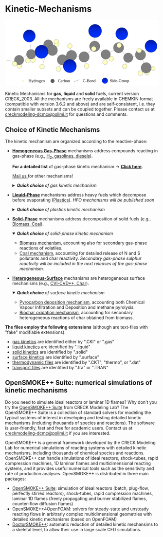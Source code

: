# Kinetic-Mechanisms
<p align="center">
    <img src=".images/intro.svg" alt="Logo" width="600"/>
</p>


Kinetic Mechanisms for **gas**, **liquid** and **solid** fuels, current version CRECK_2003.
All the mechanisms are freely available in CHEMKIN format (compatible with version 3.6.2 and above) and 
are self-consistent, i.e. they contain smaller subsets and can be coupled together. 
Please contact us at creckmodeling-dcmc@polimi.it for questions and comments. 

## Choice of Kinetic Mechanisms
The kinetic mechanism are organized according to the reactive-phase:
- [**Homogeneous Gas-Phase**](Gas-Phase) mechanisms address compounds reacting in gas-phase (e.g., <ins>H<sub>2</sub>, gasolines, diesels</ins>). 
    
    **For a detailed list** of gas-phase kinetic mechanism &rarr; **[Click here](Gas-Phase/README.md#choice-of-kinetic-mechanism)**.
    
    <a href="mailto:creckmodeling-dcmc@polimi.it"> <ins>Mail us</ins> </a> for other mechanisms!
    <details>
    <summary><i><b>Quick choice </b> of gas kinetic mechanism</i></summary>
    &nbsp; HT = <i>High-Temperature</i>, LT = <i>Low-Temperature</i>, NOx = <i>sub-module for nitrogen-oxides and ammonia</i>, Soot = <i>sub-module for soot particles</i>
    <ul>
        <li> <ins>Hydrogen</ins> (H<sub>2</sub>): &nbsp; <a href="Gas-Phase/CarbonFreeFuels_H2-NH3/HYDROGEN_11_20"> HT </a> &nbsp; &bull; &nbsp; <a href="Gas-Phase/CarbonFreeFuels_H2-NH3/NH3_31_202"> HT+NOx </a> </li>
        <li> <ins>Ammonia</ins> (NH<sub>3</sub>): &nbsp; <a href="Gas-Phase/CarbonFreeFuels_H2-NH3/NH3_31_202"> HT </a> </li>
        <li> <ins>Methane</ins> (CH<sub>4</sub>): &nbsp;<a href="Gas-Phase/CoreMechanism_C0-C4/C1_C3_HT_114_1999"> HT </a> &nbsp; &bull; &nbsp; <a href="Gas-Phase/CoreMechanism_C0-C4/Soot-NOx/C1_C3_HT_NOX_159_2459"> HT+NOx </a> &nbsp; &bull; &nbsp; <a href="Gas-Phase/Diesel-Biodiesel/Soot-NOx/TOT_HT_SOOT_452_24041"> HT+SOOT </a> &nbsp; &bull; &nbsp; <a href="Gas-Phase/Diesel-Biodiesel/Soot-NOx/TOT_HT_SOOT_NOX_497_24501"> HT+NOx+SOOT</a> <br>
        <li> <ins>Natural Gas/LPG</ins> (C<sub>1</sub>-C<sub>4</sub>): &nbsp;<a href="Gas-Phase/CoreMechanism_C0-C4/C1_C3_HT_114_1999"> HT </a> &nbsp; &bull; &nbsp; <a href="Gas-Phase/CoreMechanism_C0-C4/Soot-NOx/C1_C3_HT_NOX_159_2459"> HT+NOx </a> &nbsp; &bull; &nbsp; <a href="Gas-Phase/Diesel-Biodiesel/Soot-NOx/TOT_HT_SOOT_452_24041"> HT+SOOT </a> &nbsp; &bull; &nbsp; <a href="Gas-Phase/Diesel-Biodiesel/Soot-NOx/TOT_HT_SOOT_NOX_497_24501"> HT+NOx+SOOT</a> <br>
        <li> <ins>Methanol</ins> (CH<sub>3</sub>OH): &nbsp; <a href="Gas-Phase/CoreMechanism_C0-C4/C1_C3_HT_114_1999"> HT </a> &nbsp; &bull; &nbsp; <a href="Gas-Phase/CoreMechanism_C0-C4/Soot-NOx/C1_C3_HT_NOX_159_2459"> HT+NOx </a> &nbsp; &bull; &nbsp; <a href="Gas-Phase/Diesel-Biodiesel/Soot-NOx/TOT_HT_SOOT_452_24041"> HT+SOOT </a> &nbsp; &bull; &nbsp; <a href="Gas-Phase/Diesel-Biodiesel/Soot-NOx/TOT_HT_SOOT_NOX_497_24501"> HT+NOx+SOOT</a> </li>
        <li> <ins>DME</ins> (CH<sub>3</sub>OCH<sub>3</sub>): &nbsp; <a href="Gas-Phase/Gasoline-Biogasoline/TPRF_HT_LT_ALC_ETHERS_356_10171"> HT </a> &nbsp; &bull; &nbsp; <a href="Gas-Phase/Gasoline-Biogasoline/TPRF_HT_LT_ALC_ETHERS_356_10171"> HT+LT </a> </li>
        <li><ins>Gasoline/Biogasoline</ins> &rarr; refer to this <a href="Gas-Phase/Gasoline-Biogasoline/README.md#choice-of-kinetic-mechanism"> readme subsection </a>  </li>
        <li><ins>Jet-fuels</ins> &rarr; refer to this <a href="Gas-Phase/Diesel-Biodiesel/README.md#choice-of-kinetic-mechanism"> readme subsection </a> </li>
        <li><ins>Diesel/Biodiesel/Bio-oil</ins> &rarr; refer to this <a href="Gas-Phase/Diesel-Biodiesel/README.md#choice-of-kinetic-mechanism"> readme subsection </a> </li>
    </ul>
    </details>

- [**Liquid-Phase**](Liquid-Phase) mechanisms address heavy fuels which decompose before evaporating (<a href="Liquid-Phase/Plastics/">Plastics</a>). *HFO mechanisms will be published soon*
    <details>
    <summary><i><b>Quick choice </b> of  plastics kinetic mechanism</i></summary>
    
    <ul>
        <li> <ins>Polyethylene High-Density </ins> (HDPE): &nbsp; <a href="Liquid-Phase/Plastics/PE/HDPE_semidetailed/"> semi-detailed </a> &nbsp; &bull; &nbsp; <a href="Liquid-Phase/Plastics/PE/HDPE_reduced/"> reduced </a> &nbsp; &bull; &nbsp; <a href="Liquid-Phase/Plastics/PE/HDPE_multistep/"> multi-step </a> </li>
        <li> <ins>Polyethylene Low-Density </ins> (LDPE): &nbsp; <a href="Liquid-Phase/Plastics/PE/LDPE_semidetailed/"> semi-detailed </a> &nbsp; &bull; &nbsp; <a href="Liquid-Phase/Plastics/PE/LDPE_reduced/"> reduced </a> &nbsp; &bull; &nbsp; <a href="Liquid-Phase/Plastics/PE/LDPE_multistep/"> multi-step </a> </li>
        <li> <ins>Polypropylene </ins> (PP): &nbsp; <a href="Liquid-Phase/Plastics/PP/PP_semidetailed/"> semi-detailed </a> &nbsp; &bull; &nbsp; <a href="Liquid-Phase/Plastics/PP/PP_reduced/"> reduced </a> &nbsp; &bull; &nbsp; <a href="Liquid-Phase/Plastics/PP/PP_multistep/"> multi-step </a> </li>
        <li> <ins>Polystyrene </ins> (PS): &nbsp; <a href="Liquid-Phase/Plastics/PS/PS_semidetailed/"> semi-detailed </a> &nbsp; &bull; &nbsp; <a href="Liquid-Phase/Plastics/PS/PS_reduced/"> reduced </a> &nbsp; &bull; &nbsp; <a href="Liquid-Phase/Plastics/PS/PS_multistep/"> multi-step </a> </li>
        <li> <ins>Poly(ethylene terephthalate) </ins> (PET): &nbsp; <a href="Liquid-Phase/Plastics/PET"> semi-detailed </a>  </li>
        <li> <ins>Poly(vinyl chloride) </ins> (PVC): &nbsp; <a href="Liquid-Phase/Plastics/PVC"> semi-detailed </a>  </li>
    </ul>
    </details>    

    

- [**Solid-Phase**](Solid-Phase) mechanisms address decomposition of solid fuels (e.g., <ins>Biomass, Coal</ins>). 
    <details open>
    <summary><i><b>Quick choice </b> of solid-phase kinetic mechanism</i></summary>
    <ul>
        <li> <a href="Solid-Phase/Biomass"> Biomass mechanism</a>, accounting also for secondary gas-phase reactions of volatiles. </li>
        <li> <a href="Solid-Phase/Coal"> Coal mechanism</a>, accounting for detailed release of N and S pollutants and char reactivity. <i>Secondary gas-phase sulphur reactivity will be included in the next releases of the gas-phase mechanism. </i></li>        
    </ul>
    </details>    
    
- [**Heterogeneous-Surface**](Heterogeneous-Mechanisms) mechanisms are heterogeneous surface mechanisms (e.g., <ins>CVI-CVD**, Char</ins>). 
    <details open>
    <summary><i><b>Quick choice </b> of surface kinetic mechanism</i></summary>
    <ul>
        <li> <a href="Heterogeneous-Mechanisms/CVI-CVD"> Pyrocarbon deposition mechanism</a>, accounting both Chemical Vapour Infiltration and Deposition and methane pyrolysis. </li>
        <li> <a href="Heterogeneous-Mechanisms/Char"> Biochar oxidation mechanism</a>, accounting for secondary heterogeneous reactions of char obtained from biomass.</li>        
    </ul>
    </details>    
    
**The files employ the following extensions** (although are text-files with "fake" modifiable extensions):
- <ins>gas kinetics</ins> are identified either by ".CKI" or ".gas" 
- <ins>liquid kinetics</ins> are identified by ".liquid"
- <ins>solid kinetics</ins> are identified by ".solid"
- <ins>surface kinetics</ins> are identified by ".surface"
- <ins>thermodynamic files</ins> are identified by ".CKT", "thermo", or ".dat"
- <ins>transport files</ins> are identified by ".tra" or ".TRAN" 

## OpenSMOKE++ Suite: numerical simulations of kinetic mechanisms
Do you need to simulate ideal reactors or laminar 1D flames? 
Why don't you try the [OpenSMOKE++ Suite](https://www.opensmokepp.polimi.it/) from CRECK Modeling Lab? 
The OpenSMOKE++ Suite is a collection of standard solvers for modeling the typical 
systems of interest in developing and testing detailed kinetic mechanisms 
(including thousands of species and reactions).
The software is user-friendly, fast and free for academic users.
Contact us at creckmodeling-dcmc@polimi.it if you are interested.

OpenSMOKE++ is a general framework developed by the CRECK Modeling Lab for 
numerical simulations of reacting systems with detailed kinetic mechanisms, 
including thousands of chemical species and reactions.
OpenSMOKE++ can handle simulations of ideal reactors, shock-tubes, rapid compression machines, 
1D laminar flames and multidimensional reacting systems, and it provides useful numerical tools 
such as the sensitivity and rate of production analyses.
OpenSMOKE++ is distributed in three main packages:
- [OpenSMOKE++ Suite](https://www.opensmokepp.polimi.it/index.php?option=com_content&view=article&id=299:article-ospp&catid=106&Itemid=765): 
    simulation of ideal reactors (batch, plug-flow, perfectly stirred reactors), 
    shock-tubes, rapid compression machines, laminar 1D flames (freely propagating 
    and burner stabilized flames, counter-flow diffusion flames)
- [OpenSMOKE++4OpenFOAM](https://www.opensmokepp.polimi.it/index.php?option=com_content&view=article&id=301:article-ospp4of&catid=106&Itemid=766):
    solvers for steady-state and unsteady reacting flows in arbitrarly complex 
    multidimensional geometries with detailed kinetic mechanisms (based on OpenFOAM)
- [DoctorSMOKE++](https://www.opensmokepp.polimi.it/index.php?option=com_content&view=article&id=300:article-doctorsmokepp&catid=106&Itemid=767):
    automatic reduction of detailed kinetic mechansims to a skeletal level, to 
    allow their use in large scale CFD simulations.
